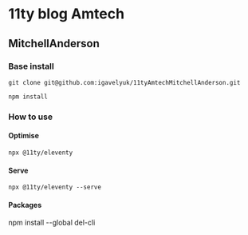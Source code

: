 #  11ty blog Amtech
## MitchellAnderson

### Base install
`git clone git@github.com:igavelyuk/11tyAmtechMitchellAnderson.git`

`npm install`


### How to use
#### Optimise
`npx @11ty/eleventy`
#### Serve
`npx @11ty/eleventy --serve`


#### Packages
npm install --global del-cli

